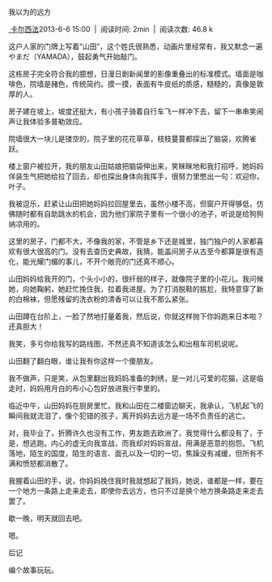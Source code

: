 我以为的远方

[ 卡尔西法](https://pianke.me/pages/user/user.html?uid=134897)2013-6-6
15:00  |  阅读时间: 2min  |  阅读次数: 46.8 k

这户人家的门牌上写着“山田”，这个姓氏很熟悉，动画片里经常有，我又默念一遍やまだ（YAMADA），鼓起勇气开始敲门。

这栋房子完全符合我的臆想，日漫日剧新闻里的影像重叠出的标准模式。墙面是咖啡色，院墙是赭色，传统简约。摸一摸，表面有牛皮纸的质感，糙糙的，真像是敦厚的人。

房子建在坡上，坡度还挺大，有小孩子骑着自行车飞一样冲下去，留下一串串笑闹声让我体验多普勒效应。

院墙很大一块儿是镂空的，院子里的花花草草，枝枝蔓蔓都探出了脑袋，欢腾雀跃。

楼上窗户被拉开，我的朋友山田姑娘把脑袋伸出来，笑眯眯地和我打招呼，她妈妈佯装生气把她给拉了回去，却也探出身体向我挥手，很努力里憋出一句：欢迎你，叶子。

我被逗乐，赶紧让山田把她妈妈拉回屋里去，虽然小楼不高，但窗户开得够低，仿佛随时都有自助跳水的机会，因为他们家院子里有一个很小的池子，听说是给狗狗纳凉用的。

这里的房子，门都不大，不像我的家，不管是乡下还是城里，独门独户的人家都喜欢有很大很高的门。没有去查历史典故，我猜，能盖间房子从古至今都算是很有造化，能光耀门楣的事儿，不开个敞亮的门还真不顺心。

山田妈妈给我开的门，个头小小的，很纤弱的样子，就像院子里的小花儿。我问候她，向她鞠躬，她赶忙挽住我，拉着我进屋。为了打消脱鞋的尴尬，我特意穿了新的白棉袜，但愿残留的洗衣粉的清香可以让我不那么紧张。

山田蹲在台阶上，一脸了然地打量着我，然后说，你就这样抛下你妈跑来日本啦？还真胆大！

我笑，多亏你给我写的路线图，不然还真不知道该怎么和出租车司机说呢。

山田翻了翻白眼，谁让我有你这样一个傻朋友。

我不做声，只是笑，从包里翻出我妈妈准备的刺绣，是一对儿可爱的花猫，这是临走时，妈妈用月白的布小心包好放进我行李里的。

临近中午，山田妈妈在厨房里忙。我和山田在二楼窗边聊天，我承认，飞机起飞的瞬间我就流泪了，像个犯错的孩子，离开妈妈去远方是一场不负责任的逃亡。

对，我毕业了，折腾许久也没有工作，男友跑去欧洲了，我觉得什么都没有了，于是，想逃跑。内心的虚无向我宣战，而我却对妈妈宣战，用满是恶意的抱怨。飞机落地，陌生的国度，陌生的语言、面孔以及一切的一切，焦躁没有减缓，但所有不满和愤怒都消散了。

我握着山田的手，说，你妈妈挽住我时我就想起了我妈，她说，谁都是一样，要在一个地方一条路上走来走去，即使你去远方，也只不过是换个地方换条路走来走去罢了。

歇一晚，明天就回去吧。

嗯。

后记

编个故事玩玩。
